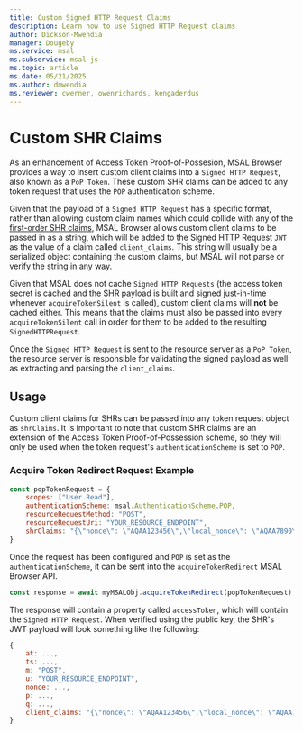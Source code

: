 ```yaml
---
title: Custom Signed HTTP Request Claims
description: Learn how to use Signed HTTP Request claims
author: Dickson-Mwendia
manager: Dougeby
ms.service: msal
ms.subservice: msal-js
ms.topic: article
ms.date: 05/21/2025
ms.author: dmwendia
ms.reviewer: cwerner, owenrichards, kengaderdus
---
```


# Custom SHR Claims

As an enhancement of Access Token Proof-of-Possesion, MSAL Browser provides a way to insert custom client claims into a `Signed HTTP Request`, also known as a `PoP Token`. These custom SHR claims can be added to any token request that uses the `POP` authentication scheme.

Given that the payload of a `Signed HTTP Request` has a specific format, rather than allowing custom claim names which could collide with any of the [first-order SHR claims](https://tools.ietf.org/html/draft-ietf-oauth-signed-http-request-03#section-3), MSAL Browser allows custom client claims to be passed in as a string, which will be added to the Signed HTTP Request `JWT` as the value of a claim called `client_claims`. This string will usually be a serialized object containing the custom claims, but MSAL will not parse or verify the string in any way.

Given that MSAL does not cache `Signed HTTP Requests` (the access token secret is cached and the SHR payload is built and signed just-in-time whenever `acquireTokenSilent` is called), custom client claims will **not** be cached either. This means that the claims must also be passed into every `acquireTokenSilent` call in order for them to be added to the resulting `SignedHTTPRequest`.

Once the `Signed HTTP Request` is sent to the resource server as a `PoP Token`, the resource server is responsible for validating the signed payload as well as extracting and parsing the `client_claims`.

## Usage

Custom client claims for SHRs can be passed into any token request object as `shrClaims`. It is important to note that custom SHR claims are an extension of the Access Token Proof-of-Possession scheme, so they will only be used when the token request's `authenticationScheme` is set to `POP`.

### Acquire Token Redirect Request Example

```javascript
const popTokenRequest = {
    scopes: ["User.Read"],
    authenticationScheme: msal.AuthenticationScheme.POP,
    resourceRequestMethod: "POST",
    resourceRequestUri: "YOUR_RESOURCE_ENDPOINT",
    shrClaims: "{\"nonce\": \"AQAA123456\",\"local_nonce\": \"AQAA7890\"}"
}
```

Once the request has been configured and `POP` is set as the `authenticationScheme`, it can be sent into the `acquireTokenRedirect` MSAL Browser API.

```javascript
const response = await myMSALObj.acquireTokenRedirect(popTokenRequest);
```

The response will contain a property called `accessToken`, which will contain the `Signed HTTP Request`. When verified using the public key, the SHR's JWT payload will look something like the following:

```javascript
{
    at: ...,
    ts: ...,
    m: "POST",
    u: "YOUR_RESOURCE_ENDPOINT",
    nonce: ...,
    p: ...,
    q: ...,
    client_claims: "{\"nonce\": \"AQAA123456\",\"local_nonce\": \"AQAA7890\"}"
}
```
